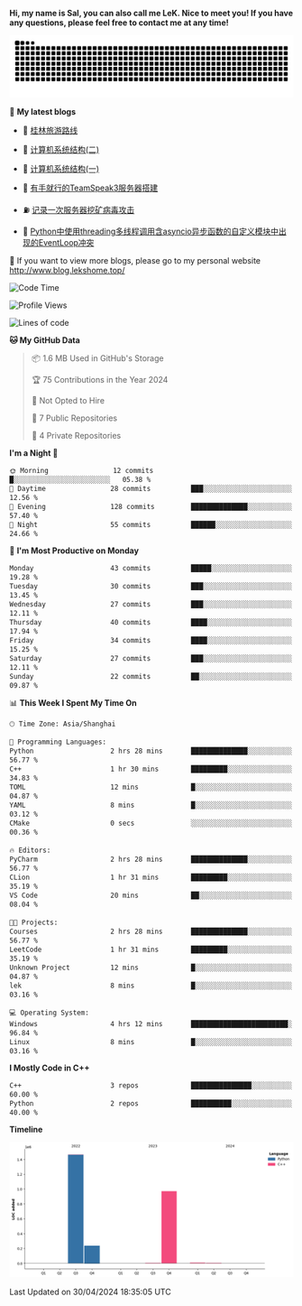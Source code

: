 **Hi, my name is Sal, you can also call me LeK. Nice to meet you! If you have any questions, please feel free to contact me at any time!**

![snake](https://raw.githubusercontent.com/LeKZzzz/LeKZzzz/output/github-contribution-grid-snake.svg)


👀 **My latest blogs**
<!-- BLOG-POST-LIST:START -->
- 🫣 [桂林旅游路线](http://www.blog.lekshome.top/2024/04/28/gui-lin-lu-you-lu-xian/) 

- 🧐 [计算机系统结构&lpar;二&rpar;](http://www.blog.lekshome.top/2024/04/21/ji-suan-ji-xi-tong-jie-gou-er/) 

- 🤖 [计算机系统结构&lpar;一&rpar;](http://www.blog.lekshome.top/2024/04/07/ji-suan-ji-xi-tong-jie-gou-yi/) 

- 📝 [有手就行的TeamSpeak3服务器搭建](http://www.blog.lekshome.top/2024/03/08/teamspeak3-fu-wu-qi-da-jian/) 

- ⛽️ [记录一次服务器挖矿病毒攻击](http://www.blog.lekshome.top/2024/03/08/ji-lu-yi-ci-fu-wu-qi-wa-kuang-bing-du-gong-ji/) 

- 🦣 [Python中使用threading多线程调用含asyncio异步函数的自定义模块中出现的EventLoop冲突](http://www.blog.lekshome.top/2024/03/07/python-zhong-shi-yong-threading-duo-xian-cheng-diao-yong-han-asyncio-yi-bu-han-shu-de-zi-ding-yi-mo-kuai-zhong-chu-xian-de-eventloop-chong-tu/) 
<!-- BLOG-POST-LIST:END -->

🥰 If you want to view more blogs, please go to my personal website http://www.blog.lekshome.top/


<!--START_SECTION:waka-->
![Code Time](http://img.shields.io/badge/Code%20Time-215%20hrs-blue)

![Profile Views](http://img.shields.io/badge/Profile%20Views-0-blue)

![Lines of code](https://img.shields.io/badge/From%20Hello%20World%20I%27ve%20Written-2.7%20million%20lines%20of%20code-blue)

**🐱 My GitHub Data** 

> 📦 1.6 MB Used in GitHub's Storage 
 > 
> 🏆 75 Contributions in the Year 2024
 > 
> 🚫 Not Opted to Hire
 > 
> 📜 7 Public Repositories 
 > 
> 🔑 4 Private Repositories 
 > 
**I'm a Night 🦉** 

```text
🌞 Morning                12 commits          █░░░░░░░░░░░░░░░░░░░░░░░░   05.38 % 
🌆 Daytime                28 commits          ███░░░░░░░░░░░░░░░░░░░░░░   12.56 % 
🌃 Evening                128 commits         ██████████████░░░░░░░░░░░   57.40 % 
🌙 Night                  55 commits          ██████░░░░░░░░░░░░░░░░░░░   24.66 % 
```
📅 **I'm Most Productive on Monday** 

```text
Monday                   43 commits          █████░░░░░░░░░░░░░░░░░░░░   19.28 % 
Tuesday                  30 commits          ███░░░░░░░░░░░░░░░░░░░░░░   13.45 % 
Wednesday                27 commits          ███░░░░░░░░░░░░░░░░░░░░░░   12.11 % 
Thursday                 40 commits          ████░░░░░░░░░░░░░░░░░░░░░   17.94 % 
Friday                   34 commits          ████░░░░░░░░░░░░░░░░░░░░░   15.25 % 
Saturday                 27 commits          ███░░░░░░░░░░░░░░░░░░░░░░   12.11 % 
Sunday                   22 commits          ██░░░░░░░░░░░░░░░░░░░░░░░   09.87 % 
```


📊 **This Week I Spent My Time On** 

```text
🕑︎ Time Zone: Asia/Shanghai

💬 Programming Languages: 
Python                   2 hrs 28 mins       ██████████████░░░░░░░░░░░   56.77 % 
C++                      1 hr 30 mins        █████████░░░░░░░░░░░░░░░░   34.83 % 
TOML                     12 mins             █░░░░░░░░░░░░░░░░░░░░░░░░   04.87 % 
YAML                     8 mins              █░░░░░░░░░░░░░░░░░░░░░░░░   03.12 % 
CMake                    0 secs              ░░░░░░░░░░░░░░░░░░░░░░░░░   00.36 % 

🔥 Editors: 
PyCharm                  2 hrs 28 mins       ██████████████░░░░░░░░░░░   56.77 % 
CLion                    1 hr 31 mins        █████████░░░░░░░░░░░░░░░░   35.19 % 
VS Code                  20 mins             ██░░░░░░░░░░░░░░░░░░░░░░░   08.04 % 

🐱‍💻 Projects: 
Courses                  2 hrs 28 mins       ██████████████░░░░░░░░░░░   56.77 % 
LeetCode                 1 hr 31 mins        █████████░░░░░░░░░░░░░░░░   35.19 % 
Unknown Project          12 mins             █░░░░░░░░░░░░░░░░░░░░░░░░   04.87 % 
lek                      8 mins              █░░░░░░░░░░░░░░░░░░░░░░░░   03.16 % 

💻 Operating System: 
Windows                  4 hrs 12 mins       ████████████████████████░   96.84 % 
Linux                    8 mins              █░░░░░░░░░░░░░░░░░░░░░░░░   03.16 % 
```

**I Mostly Code in C++** 

```text
C++                      3 repos             ███████████████░░░░░░░░░░   60.00 % 
Python                   2 repos             ██████████░░░░░░░░░░░░░░░   40.00 % 
```



**Timeline**

![Lines of Code chart](https://raw.githubusercontent.com/LeKZzzz/LeKZzzz/master/assets/bar_graph.png)


 Last Updated on 30/04/2024 18:35:05 UTC
<!--END_SECTION:waka-->
